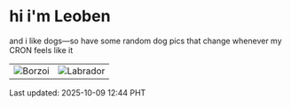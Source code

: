 # hi i'm Leoben

and i like dogs—so have some random dog pics that change whenever my CRON feels like it

|  |  |
|--------|----------|
| ![Borzoi](https://random-dog-vercel.vercel.app/api/random-borzoi?v=1759985072) | ![Labrador](https://random-dog-vercel.vercel.app/api/random-labrador?v=1759985072) |

Last updated: 2025-10-09 12:44 PHT
